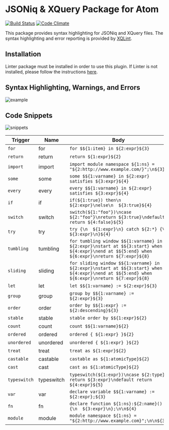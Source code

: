 # JSONiq & XQuery Package for Atom
[![Build Status](http://img.shields.io/travis/wcandillon/language-jsoniq/master.svg?style=flat)](https://travis-ci.org/wcandillon/language-jsoniq) [![Code Climate](http://img.shields.io/codeclimate/github/wcandillon/language-jsoniq.svg?style=flat)](https://codeclimate.com/github/wcandillon/language-jsoniq)

This package provides syntax highlighting for JSONiq and XQuery files.
The syntax highlighting and error reporting is provided by [XQLint](https://github.com/wcandillon/xqlint).

## Installation
Linter package must be installed in order to use this plugin. If Linter is not installed, please follow the instructions [here](https://github.com/AtomLinter/Linter).

## Syntax Highlighting, Warnings, and Errors
![example](http://i.imgur.com/86jU7C1.png)

## Code Snippets
![snippets](http://i.imgur.com/9UeMhrj.gif)

| Trigger      | Name        | Body |
|--------------|-------------|------|
| `for`        | for         | `for $${1:item} in ${2:expr}${3}` |
| `return`     | return      | `return ${1:expr}${2}` |
| `import`     | import      | `import module namespace ${1:ns} = "${2:http://www.example.com/}";\n${3}` |
| `some`       | some        | `some $${1:varname} in ${2:expr} satisfies ${3:expr}${4}` |
| `every`      | every       | `every $${1:varname} in ${2:expr} satisfies ${3:expr}${4}` |
| `if`         | if          | `if(${1:true}) then\n  ${2:expr}\nelse\n  ${3:true}${4}` |
| `switch`     | switch      | `switch(${1:"foo"})\ncase ${2:"foo"}\nreturn ${3:true}\ndefault return ${4:false}${5}` |
| `try`        | try         | `try {\n  ${1:expr}\n} catch ${2:*} {\n  ${3:expr}\n}${4}` |
| `tumbling`   | tumbling    | `for tumbling window $${1:varname} in ${2:expr}\nstart at $${3:start} when ${4:expr}\nend at $${5:end} when ${6:expr}\nreturn ${7:expr}${8}` |
| `sliding`    | sliding     | `for sliding window $${1:varname} in ${2:expr}\nstart at $${3:start} when ${4:expr}\nend at $${5:end} when ${6:expr}\nreturn ${7:expr}${8}` |
| `let`        | let         | `let $${1:varname} := ${2:expr}${3}` |
| `group`      | group       | `group by $${1:varname} := ${2:expr}${3}` |
| `order`      | order       | `order by $${1:expr} := ${2:descending}${3}` |
| `stable`     | stable      | `stable order by $${1:expr}${2}` |
| `count`      | count       | `count $${1:varname}${2}` |
| `ordered`    | ordered     | `ordered { ${1:expr} }${2}` |
| `unordered`  | unordered   | `unordered { ${1:expr} }${2}` |
| `treat`      | treat       | `treat as ${1:expr}${2}` |
| `castable`   | castable    | `castable as ${1:atomicType}${2}` |
| `cast`       | cast        | `cast as ${1:atomicType}${2}` |
| `typeswitch` | typeswitch  | `typeswitch(${1:expr})\ncase ${2:type}  return ${3:expr}\ndefault return ${4:expr}${5}` |
| `var`        | var         | `declare variable $${1:varname} := ${2:expr};${3}` |
| `fn`         | fn          | `declare function ${1:ns}:${2:name}(){\n  ${3:expr}\n};\n\n${4}` |
| `module`     | module      | `module namespace ${1:ns} = "${2:http://www.example.com}";\n\n${3}` |
